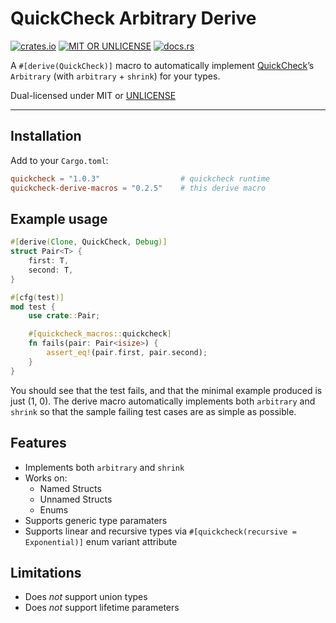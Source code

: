 # QuickCheck Arbitrary Derive

[![crates.io](https://img.shields.io/crates/v/quickcheck-arbitrary-derive.svg)](https://crates.io/crates/quickcheck-arbitrary-derive)
[![MIT OR UNLICENSE](https://img.shields.io/badge/license-MIT%20OR%20UNLICENSE-blue.svg)](UNLICENSE.md)
[![docs.rs](https://img.shields.io/docsrs/quickcheck-arbitrary-derive?logo=rust&color=blue)](https://docs.rs/quickcheck-arbitrary-derive)

A `#[derive(QuickCheck)]` macro to automatically implement [QuickCheck](https://github.com/BurntSushi/quickcheck)’s `Arbitrary` (with `arbitrary` + `shrink`) for your types.

Dual-licensed under MIT or [UNLICENSE](https://unlicense.org/)

---

## Installation

Add to your `Cargo.toml`:

```toml
quickcheck = "1.0.3"                  # quickcheck runtime
quickcheck-derive-macros = "0.2.5"    # this derive macro
```

## Example usage

```rs
#[derive(Clone, QuickCheck, Debug)]
struct Pair<T> {
    first: T,
    second: T,
}

#[cfg(test)]
mod test {
    use crate::Pair;

    #[quickcheck_macros::quickcheck]
    fn fails(pair: Pair<isize>) {
        assert_eq!(pair.first, pair.second);
    }
}
```

You should see that the test fails, and that the minimal example produced is just (1, 0). The derive macro automatically implements both `arbitrary` and `shrink` so that the sample failing test cases are as simple as possible.

## Features

 * Implements both `arbitrary` and `shrink`
 * Works on:
   * Named Structs
   * Unnamed Structs
   * Enums
 * Supports generic type paramaters
 * Supports linear and recursive types via `#[quickcheck(recursive = Exponential)]` enum variant attribute

## Limitations

 * Does *not* support union types
 * Does *not* support lifetime parameters
